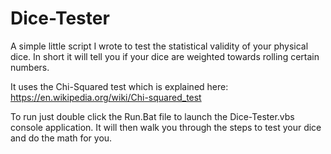 # Dice-Tester
A simple little script I wrote to test the statistical validity of your physical dice. In short it will tell you if your dice are weighted towards rolling certain numbers.

It uses the Chi-Squared test which is explained here: https://en.wikipedia.org/wiki/Chi-squared_test

To run just double click the Run.Bat file to launch the Dice-Tester.vbs console application. It will then walk you through the steps to test your dice and do the math for you.
